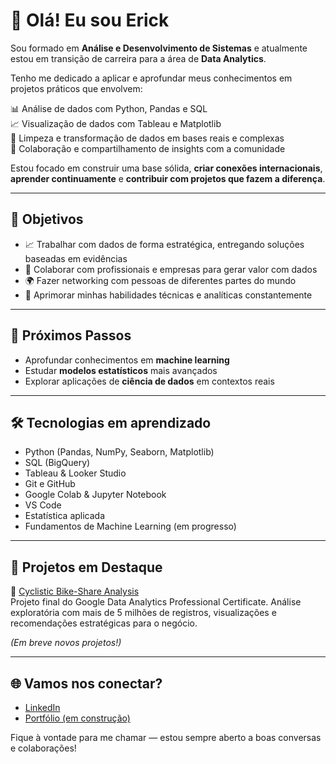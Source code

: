# 👋 Olá! Eu sou Erick

Sou formado em **Análise e Desenvolvimento de Sistemas** e atualmente estou em transição de carreira para a área de **Data Analytics**.

Tenho me dedicado a aplicar e aprofundar meus conhecimentos em projetos práticos que envolvem:

📊 Análise de dados com Python, Pandas e SQL  
📈 Visualização de dados com Tableau e Matplotlib  
📂 Limpeza e transformação de dados em bases reais e complexas  
🤝 Colaboração e compartilhamento de insights com a comunidade  

Estou focado em construir uma base sólida, **criar conexões internacionais**, **aprender continuamente** e **contribuir com projetos que fazem a diferença**.

---

## 🎯 Objetivos

- 📈 Trabalhar com dados de forma estratégica, entregando soluções baseadas em evidências  
- 🤝 Colaborar com profissionais e empresas para gerar valor com dados  
- 🌍 Fazer networking com pessoas de diferentes partes do mundo  
- 🚀 Aprimorar minhas habilidades técnicas e analíticas constantemente  

---

## 🧠 Próximos Passos

- Aprofundar conhecimentos em **machine learning**  
- Estudar **modelos estatísticos** mais avançados  
- Explorar aplicações de **ciência de dados** em contextos reais  

---

## 🛠️ Tecnologias em aprendizado

- Python (Pandas, NumPy, Seaborn, Matplotlib)  
- SQL (BigQuery)  
- Tableau & Looker Studio  
- Git e GitHub  
- Google Colab & Jupyter Notebook  
- VS Code  
- Estatística aplicada  
- Fundamentos de Machine Learning (em progresso)  

---

## 💼 Projetos em Destaque

🔹 [Cyclistic Bike-Share Analysis](https://github.com/Ericksant10/cyclistic-bike-share-project)  
Projeto final do Google Data Analytics Professional Certificate. Análise exploratória com mais de 5 milhões de registros, visualizações e recomendações estratégicas para o negócio.

_(Em breve novos projetos!)_

---

## 🌐 Vamos nos conectar?

- [LinkedIn](https://www.linkedin.com/in/seuusuario)  
- [Portfólio (em construção)](https://linkdoprotfolio.com)  

Fique à vontade para me chamar — estou sempre aberto a boas conversas e colaborações!
